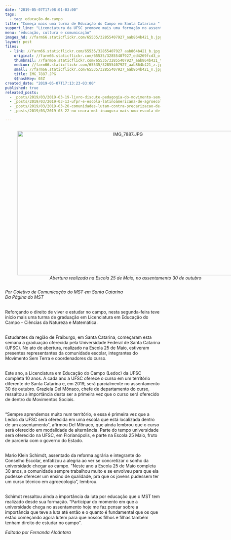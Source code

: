 ```yaml
---
date: "2019-05-07T17:08:01-03:00"
tags:
  - tag: educação-do-campo
title: "Começa mais uma turma de Educação do Campo em Santa Catarina "
support_line: "Licenciatura da UFSC promove mais uma formação no assentamento 30 de outubro, em Fraiburgo"
menu: "educação, cultura e comunicação"
images_hd: //farm66.staticflickr.com/65535/32855407927_aab864b421_b.jpg
layout: post
files:
  - link: //farm66.staticflickr.com/65535/32855407927_aab864b421_b.jpg
    original: //farm66.staticflickr.com/65535/32855407927_ed4269fcd3_o.jpg
    thumbnail: //farm66.staticflickr.com/65535/32855407927_aab864b421_t.jpg
    medium: //farm66.staticflickr.com/65535/32855407927_aab864b421_z.jpg
    small: //farm66.staticflickr.com/65535/32855407927_aab864b421_n.jpg
    title: IMG_7887.JPG
    $$hashKey: 03Z
created_date: "2019-05-07T17:13:23-03:00"
published: true
releated_posts:
  - _posts/2019/03/2019-03-19-livro-discute-pedagogia-do-movimento-sem-terra-e-relacoes-de-genero.md
  - _posts/2019/03/2019-03-13-ufpr-e-escola-latinoamericana-de-agroecologia-formam-1a-turma-de-licenciatura-em-educacao.md
  - _posts/2019/03/2019-03-20-comunidades-lutam-contra-precarizacao-de-escolas-em-assentamentos-do-rs.md
  - _posts/2019/03/2019-03-22-no-ceara-mst-inaugura-mais-uma-escola-de-ensino-medio-do-campo.md

---
```

<div style="text-align:center">
<figure class="image" style="display:inline-block"><img alt="IMG_7887.JPG" height="467" src="//farm66.staticflickr.com/65535/32855407927_aab864b421_b.jpg" width="700" />
<figcaption><em>Abertura realizada na Escola 25 de Maio, no assentamento 30 de outubro</em></figcaption>
</figure>
</div>

<p><em>Por Coletivo de Comunica&ccedil;&atilde;o do MST em Santa Catarina<br />
Da P&aacute;gina do MST</em><br />
&nbsp;</p>

<p>Refor&ccedil;ando o direito de viver e estudar no campo, nesta segunda-feira teve in&iacute;cio mais uma turma de gradua&ccedil;&atilde;o em Licenciatura em Educa&ccedil;&atilde;o do Campo - Ci&ecirc;ncias da Natureza e Matem&aacute;tica.<br />
&nbsp;</p>

<p>Estudantes da regi&atilde;o de Fraiburgo, em Santa Catarina, come&ccedil;aram esta semana a gradua&ccedil;&atilde;o oferecida pela Universidade Federal de Santa Catarina (UFSC). No ato de abertura, realizado na Escola 25 de Maio, estiveram presentes representantes da comunidade escolar, integrantes do Movimento Sem Terra e coordenadores do curso.<br />
&nbsp;</p>

<p>Este ano, a Licenciatura em Educa&ccedil;&atilde;o do Campo (Ledoc) da UFSC completa 10 anos. A cada ano a UFSC oferece o curso em um territ&oacute;rio diferente de Santa Catarina e, em 2019, ser&aacute; parcialmente no assentamento 30 de outubro. Graziela Del M&ocirc;naco, chefe de departamento do curso, ressaltou a import&acirc;ncia desta ser a primeira vez que o curso ser&aacute; oferecido de dentro do Movimentos Sociais.<br />
&nbsp;</p>

<p>&ldquo;Sempre aprendemos muito num territ&oacute;rio, e essa &eacute; primeira vez que a Ledoc da UFSC ser&aacute; oferecida em uma escola que est&aacute; localizada dentro de um assentamento&quot;, afirmou Del M&ocirc;naco, que ainda lembrou que o curso ser&aacute; oferecido em modalidade de altern&acirc;ncia. Parte do tempo universidade ser&aacute; oferecido na UFSC, em Florian&oacute;polis, e parte na Escola 25 Maio, fruto de parceria com o governo do Estado.<br />
&nbsp;</p>

<p>Mario Klein Schimdt, assentado da reforma agr&aacute;ria e integrante do Conselho Escolar, enfatizou a alegria ao ver se concretizar o sonho da universidade chegar ao campo. &quot;Neste ano a Escola 25 de Maio completa 30 anos, a comunidade sempre trabalhou muito e se envolveu para que ela pudesse oferecer um ensino de qualidade, pra que os jovens pudessem ter um curso t&eacute;cnico em agroecologia&rdquo;, lembrou.<br />
&nbsp;</p>

<p>Schimdt ressaltou ainda a import&acirc;ncia da luta por educa&ccedil;&atilde;o que o MST tem realizado desde sua forma&ccedil;&atilde;o. &ldquo;Participar do momento em que a universidade chega no assentamento hoje me faz pensar sobre a import&acirc;ncia que teve a luta at&eacute; ent&atilde;o e o quanto &eacute; fundamental que os que est&atilde;o come&ccedil;ando agora lutem para que nossos filhos e filhas tamb&eacute;m tenham direito de estudar no campo&quot;.</p>

<p><em>Editado por Fernanda Alc&acirc;ntara</em></p>
